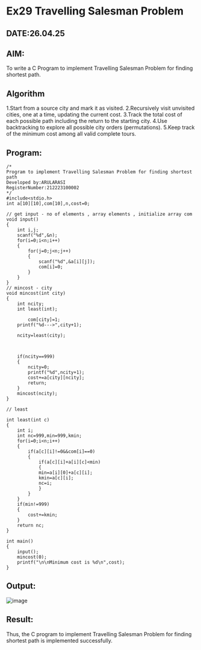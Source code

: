 # Ex29 Travelling Salesman Problem
## DATE:26.04.25
## AIM:
To write a C Program to implement Travelling Salesman Problem for finding shortest path.
## Algorithm
1.Start from a source city and mark it as visited.
2.Recursively visit unvisited cities, one at a time, updating the current cost.
3.Track the total cost of each possible path including the return to the starting city.
4.Use backtracking to explore all possible city orders (permutations).
5.Keep track of the minimum cost among all valid complete tours.
## Program:
```
/*
Program to implement Travelling Salesman Problem for finding shortest path
Developed by:ARULARASI 
RegisterNumber:212223100002 
*/
#include<stdio.h>
int a[10][10],com[10],n,cost=0;

// get input - no of elements , array elements , initialize array com
void input()
{
    int i,j;
    scanf("%d",&n);
    for(i=0;i<n;i++)
    {
        for(j=0;j<n;j++)
        {
            scanf("%d",&a[i][j]);
            com[i]=0;
        }
    }
}
// mincost - city 
void mincost(int city)
{
    int ncity;
    int least(int);
    
        com[city]=1;
    printf("%d--->",city+1);
    
    ncity=least(city);
    

    
    if(ncity==999)
    {
        ncity=0;
        printf("%d",ncity+1);
        cost+=a[city][ncity];
        return;
    }
    mincost(ncity);
}

// least

int least(int c)
{
    int i;
    int nc=999,min=999,kmin;
    for(i=0;i<n;i++)
    {
        if(a[c][i]!=0&&com[i]==0)
        {
            if(a[c][i]+a[i][c]<min)
            {
            min=a[i][0]+a[c][i];
            kmin=a[c][i];
            nc=i;
            }
        }
    }
    if(min!=999)
    {
        cost+=kmin;
    }
    return nc;
}

int main()
{
    input();
    mincost(0);
    printf("\n\nMinimum cost is %d\n",cost);
}
```

## Output:

![image](https://github.com/user-attachments/assets/fbba8908-d197-4b07-91ac-20b15f989150)


## Result:
Thus, the C program to implement Travelling Salesman Problem for finding shortest path is implemented successfully.
